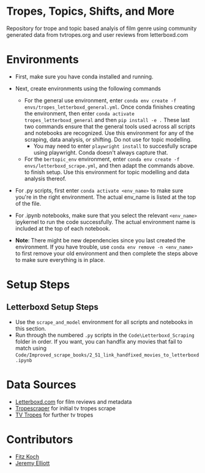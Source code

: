# Tropes, Topics, Shifts, and More
Repository for trope and topic based analyis of film genre using community generated data from tvtropes.org and user reviews from letterboxd.com


# Environments
* First, make sure you have conda installed and running.
* Next, create environments using the following commands
    * For the general use environment, enter `conda env create -f envs/tropes_letterboxd_general.yml`. Once conda finishes creating the environment, then enter `conda activate tropes_letterboxd_general` and then `pip install -e .`  These  last two commands ensure that the general tools used across all scripts and notebooks are recognized. Use this environment for any of the scraping, data analysis, or shifting. Do not use for topic modelling. 
        * You may need to enter `playwright install` to succesfully scrape using playwright. Conda doesn't always capture that.  
    * For the `bertopic_env` environment, enter `conda env create -f envs/letterboxd_scrape.yml`, and then adapt the commands above. to finish setup. Use this environment for topic modelling and data analysis thereof. 


* For .py scripts, first enter `conda activate <env_name>` to make sure you're in the right environment. The actual env_name is listed at the top of the file.
* For .ipynb notebooks, make sure that you select the relevant `<env_name>` ipykernel to run the code successfully. The actual environment name is included at the top of each notebook. 
* **Note**: There might be new dependencies since you last created the environment. If you have trouble, use `conda env remove -n <env_name>` to first remove your old environment and then complete the steps above to make sure everything is in place.

# Setup Steps
## Letterboxd Setup Steps
* Use the `scrape_and_model` environment for all scripts and notebooks in this section.
* Run through the numbered `.py` scripts in the `Code\Letterboxd_Scraping` folder in order. If you want, you can handfix any movies that fail to match using `Code/Improved_scrape_books/2_51_link_handfixed_movies_to_letterboxd.ipynb`

# Data Sources 
* [Letterboxd.com](https://letterboxd.com/) for film reviews and metadata
* [Tropescraper](https://github.com/rhgarcia/tropescraper) for initial tv tropes scrape
* [TV Tropes](https://tvtropes.org/) for further tv tropes 


# Contributors
- [Fitz Koch](https://github.com/FWJK1)
- [Jeremy Elliott](https://github.com/JeremyE-uvm)